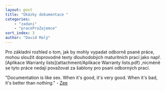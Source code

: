 ```yaml
---
layout: post
title: "Úkázky dokumentace "
categories:
    - "zadani"
    - "praceProZajemce"
sort_index: 3
author: "David Malý"
--- 
```


Pro základní rozhled o tom, jak by mohly vypadat odborně psané práce, mohou sloužit doprovodné texty dlouhodobých maturitních prací jako např.[Aplikace Warranty lists](attachment/Aplikace Warranty lists.pdf) ,nicméně se tyto práce nedají považovat za šablony pro psaní odborných prací.

"Documentation is like sex. When it's good, it's very good. When it's bad, it's better than nothing." - [Zee](http://stackoverflow.com/a/1285089/3864686)